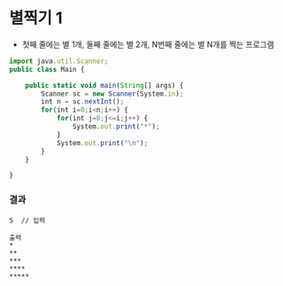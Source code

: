 # 별찍기 1
+ 첫째 줄에는 별 1개, 둘째 줄에는 별 2개, N번째 줄에는 별 N개를 찍는 프로그램
```js
import java.util.Scanner;
public class Main {

	public static void main(String[] args) {
		Scanner sc = new Scanner(System.in);
		int n = sc.nextInt();
		for(int i=0;i<n;i++) {
			for(int j=0;j<=i;j++) {
				System.out.print("*");
			}
			System.out.print("\n");
		}
	}

}

```
### 결과
```
5  // 입력

출력
*
**
***
****
*****
```